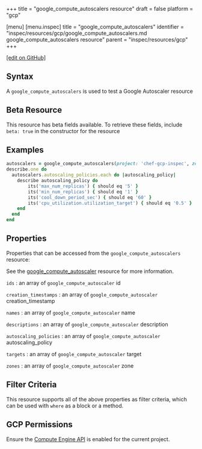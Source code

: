 +++
title = "google_compute_autoscalers resource"
draft = false
platform = "gcp"

[menu]
  [menu.inspec]
    title = "google_compute_autoscalers"
    identifier = "inspec/resources/gcp/google_compute_autoscalers.md google_compute_autoscalers resource"
    parent = "inspec/resources/gcp"
+++

[\[edit on GitHub\]](https://github.com/inspec/inspec-gcp/blob/master/docs/resources/google_compute_autoscalers.md)

## Syntax

A `google_compute_autoscalers` is used to test a Google Autoscaler resource

## Beta Resource

This resource has beta fields available. To retrieve these fields, include `beta: true` in the constructor for the resource

## Examples

```ruby
autoscalers = google_compute_autoscalers(project: 'chef-gcp-inspec', zone: 'zone')
describe.one do
  autoscalers.autoscaling_policies.each do |autoscaling_policy|
    describe autoscaling_policy do
        its('max_num_replicas') { should eq '5' }
        its('min_num_replicas') { should eq '1' }
        its('cool_down_period_sec') { should eq '60' }
        its('cpu_utilization.utilization_target') { should eq '0.5' }
    end
  end
end
```

## Properties

Properties that can be accessed from the `google_compute_autoscalers` resource:

See the [google_compute_autoscaler](/inspec/resources/google_compute_autoscaler/#properties) resource for more information.

`ids`
: an array of `google_compute_autoscaler` id

`creation_timestamps`
: an array of `google_compute_autoscaler` creation_timestamp

`names`
: an array of `google_compute_autoscaler` name

`descriptions`
: an array of `google_compute_autoscaler` description

`autoscaling_policies`
: an array of `google_compute_autoscaler` autoscaling_policy

`targets`
: an array of `google_compute_autoscaler` target

`zones`
: an array of `google_compute_autoscaler` zone

## Filter Criteria

This resource supports all of the above properties as filter criteria, which can be used
with `where` as a block or a method.

## GCP Permissions

Ensure the [Compute Engine API](https://console.cloud.google.com/apis/library/compute.googleapis.com/) is enabled for the current project.
